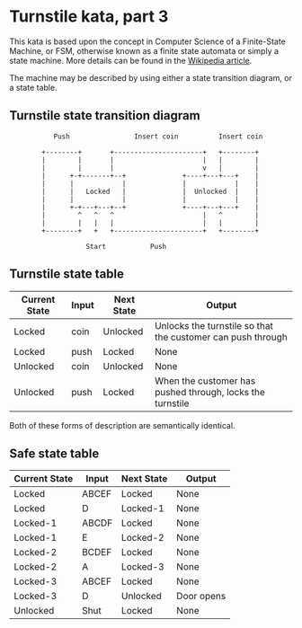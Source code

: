 # Turnstile kata, part 3

This kata is based upon the concept in Computer Science of a Finite-State Machine, or FSM, otherwise known as a finite state automata or simply a state machine. More details can be found in the [Wikipedia article](https://en.wikipedia.org/wiki/Finite-state_machine).

The machine may be described by using either a state transition diagram, or a state table.

## Turnstile state transition diagram

```text
           Push                Insert coin          Insert coin

        +--------+       +----------------------+   +--------+
        |        |       |                      |   |        |
        |        |       |                      v   |        |
        |      +-+-------+--+              +----+---+---+    |
        |      |            |              |            |    |
        |      |   Locked   |              |  Unlocked  |    |
        |      |            |              |            |    |
        |      +-+---+---+--+              +----+---+---+    |
        |        ^   ^   ^                      |   ^        |
        |        |   |   |                      |   |        |
        +--------+   +   +----------------------+   +--------+

                   Start           Push
```

## Turnstile state table

| Current State | Input | Next State | Output |
| ------------- | ------| ---------- | ------ |
| Locked        | coin  | Unlocked   | Unlocks the turnstile so that the customer can push through |
| Locked        | push  | Locked     | None |
| Unlocked      | coin  | Unlocked   | None |
| Unlocked      | push  | Locked     | When the customer has pushed through, locks the turnstile |

Both of these forms of description are semantically identical.

## Safe state table

| Current State | Input | Next State | Output |
| ------------- | ------| ---------- | ------ |
| Locked        | ABCEF | Locked     | None   |
| Locked        | D     | Locked-1   | None   |
| Locked-1      | ABCDF | Locked     | None   |
| Locked-1      | E     | Locked-2   | None   |
| Locked-2      | BCDEF | Locked     | None   |
| Locked-2      | A     | Locked-3   | None   |
| Locked-3      | ABCEF | Locked     | None   |
| Locked-3      | D     | Unlocked   | Door opens |
| Unlocked      | Shut  | Locked     | None   |
